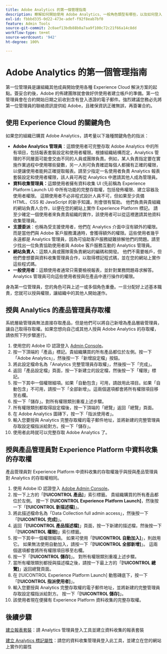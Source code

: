```yaml
---
title: Adobe Analytics 的第一個管理指南
description: 瞭解如何開始使用 Adobe Analytics、一般角色類型有哪些，以及如何登入 UI。
exl-id: fbbbd335-0d22-473e-adef-f92f8eab7bf0
feature: Admin Tools
source-git-commit: 2c0aef13bdb88b0a7aa9f100c72c21f66a14c8dd
workflow-type: tm+mt
source-wordcount: '942'
ht-degree: 100%

---
```


# Adobe Analytics 的第一個管理指南

第一位管理員是讓組織其他成員開始使用各種 Experience Cloud 解決方案的起點。簽妥合約後，Adobe 的佈建團隊就會做好供使用者建立帳戶的準備。第一位管理員會在合約開始日期之前收到含有登入憑證的電子郵件。強烈建議您務必先將第一位管理員的聯絡資訊提供給 Adobe，且確保資訊正確無誤，再簽署合約。

## 使用 Experience Cloud 的關鍵角色

如果您的組織已購買 Adobe Analytics，請考量以下幾種關鍵角色的指派：

* **Adobe Analytics 管理員**：這類使用者可完整存取 Adobe Analytics 中的所有項目，包括報表套裝設定和使用者權限。根據組織結構而定，Analytics 管理的不同層面可能會交由不同的人員或團隊負責。例如，某人負責指定要在實施作業過程中使用哪些變數，另一人則可負責確認每個人都擁有正確的權限，以便讓使用者能夠正確提取報表。請至少指定一名使用者負責 Analytics 報表套裝設定和使用者權限，該人員可再從 Analytics 中邀請其他人成為管理員。
* **資料收集管理員：**&#x200B;這類使用者擁有資料收集 UI (先前稱為 Experience Platform Launch UI) 中所有功能的完整存取權，包括發佈權限、建立容器及使用者權限。 這類使用者不必非程式設計人員不可，但如果至少具備 HTML、CSS 和 JavaScript 的新手知識，則會很有幫助。 他們負責與貴組織的網站負責人合作，以便在您的網站上實作 Experience Platform 標記。 請至少確定一個使用者來負責貴組織的實作，該使用者可以從這裡邀請其他資料收集管理員。
* **支援委派**：也稱為受支援使用者，他們在 Analytics 介面中沒有額外的權限。而是當他們與 Adobe 客戶服務溝通時，會獲得額外的權限。這些使用者幾乎永遠都是 Analytics 管理員，因為可協助客戶服務疑難排解他們的問題。請至少找出一位負責協助使用者與 Adobe 客戶服務互動的 Analytics 管理員。
* **網站負責人**：這類人員或團隊需負責網站的編碼和開發。 他們不需要帳戶，但他們會想要與資料收集管理員合作，以取得標記程式碼，並在您的網站上實作這些程式碼。
* **一般使用者**：這類使用者通常只需要檢視報表，並針對業務問題尋求解答。Analytics 管理員可向這些使用者授與在產品中進行操作的權限。

身為第一位管理員，您的角色可與上述一或多個角色重疊。一旦分配好上述基本職責，您就可以授與權限，讓組織中的其他人開始運作。

## 授與 Analytics 的產品管理員存取權

系統層級管理員無法直接存取產品，但是他們可以將自己新增為產品層級管理員，讓自己取得存取權。如果您想向自己或其他人授與 Adobe Analytics 的存取權，請依照下列步驟進行。

1. 使用您的 Adobe ID 認證登入 [Admin Console](https://adminconsole.adobe.com/)。
1. 按一下頂端的「產品」標記。貴組織購買的所有產品都位於左側。按一下「Adobe Analytics」，然後按一下「新增設定檔」按鈕。
1. 將此設定檔命名為「Analytics 完整管理員存取權」，然後按一下「完成」。
1. 返回「產品設定檔」頁面，按一下新建立的設定檔，然後按一下「權限」標記。
1. 按一下其中一個權限細項。如果「自動包含」可用，請啟用此項目。如果「自動包含」不可用，請按一下「全部新增」。這兩個選項都會將所有權限項目移至右欄。
1. 按一下「儲存」。對所有權限類別重複上述步驟。
1. 所有權限類別都取得設定檔後，按一下頂端的「總覽」返回「總覽」頁面。
1. 在 Adobe Analytics 圖磚下，按一下「指派使用者」。
1. 輸入您要授與 Analytics 完整存取權的電子郵件地址，並將新建的完整管理員存取設定檔指派給對方。按一下「儲存」。
1. 使用者此時就可以完整存取 Adobe Analytics 了。

## 授與產品管理員對 Experience Platform 中資料收集的存取權

產品管理員對 Experience Platform 中資料收集的存取權幾乎與授與產品管理員對 Analytics 的存取權相同。

1. 使用 Adobe ID 認證登入 [Adobe Admin Console](https://adminconsole.adobe.com)。
1. 按一下上方的「**[!UICONTROL 產品]**」索引標籤。 貴組織購買的所有產品都位於左側。 按一下 **[!UICONTROL Experience Platform Launch]**，然後按一下「**[!UICONTROL 新描述檔]**」。
1. 將此描述檔命名為「Data Collection full admin access」，然後按一下「**[!UICONTROL 完成]**」。
1. 返回「**[!UICONTROL 產品描述檔]**」頁面，按一下新建的描述檔，然後按一下「**[!UICONTROL 權限]**」索引標籤。
1. 按一下其中一個權限細項。 如果可使用「**[!UICONTROL 自動加入]**」，則啟用它。 如果無法使用自動加入，請按一下「**[!UICONTROL 全部新增]**」。 這兩個選項都會將所有權限項目移至右欄。
1. 按一下「**[!UICONTROL 儲存]**」。 對所有權限類別重複上述步驟。
1. 當所有權限類別都授與描述檔之後，請按一下最上方的「**[!UICONTROL 總覽]**」返回總覽頁面。
1. 在 [!UICONTROL Experience Platform Launch] 動態磚底下，按一下「**[!UICONTROL 指派使用者]**」。
1. 輸入您要授與 Analytics 完整存取權的電子郵件地址，並將新建的完整管理員存取設定檔指派給對方。 按一下「**[!UICONTROL 儲存]**」。
1. 該使用者現在便擁有 Experience Platform 資料收集的完整存取權。

## 後續步驟

[建立報表套裝](/help/admin/c-manage-report-suites/c-new-report-suite/t-create-a-report-suite.md)：請 Analytics 管理員登入工具並建立資料收集的報表套裝

[建立 Analytics 標記屬性](/help/implement/launch/create-analytics-property.md)：請您的資料收集管理員登入此工具，並建立在您的網站上實作的屬性
